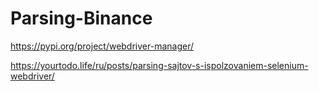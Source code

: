 # Parsing-Binance
https://pypi.org/project/webdriver-manager/

https://yourtodo.life/ru/posts/parsing-sajtov-s-ispolzovaniem-selenium-webdriver/
